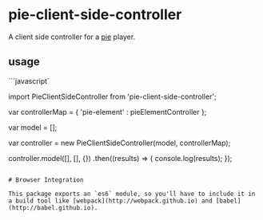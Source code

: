 # pie-client-side-controller

A client side controller for a [pie](http;//github.com/PieLabs) player.

## usage


```javascript`
  
  import PieClientSideController from 'pie-client-side-controller';
  
  var controllerMap = {
    'pie-element' : pieElementController
  };

  var model = [];

  var controller = new PieClientSideController(model, controllerMap);

  controller.model([], [], {})
    .then((results) => {
      console.log(results);
    });
```

# Browser Integration

This package exports an `es6` module, so you'll have to include it in a build tool like [webpack](http://webpack.github.io) and [babel](http://babel.github.io).
